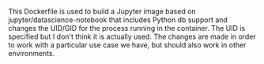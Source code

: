 

This Dockerfile is used to build a Jupyter image based on jupyter/datascience-notebook that includes Python db support and changes the UID/GID for the process running in the container. The UID is specified but I don't think it is actually used. The changes are made in order to work with a particular use case we have, but should also work in other environments.
